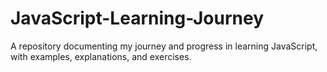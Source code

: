 # JavaScript-Learning-Journey
A repository documenting my journey and progress in learning JavaScript, with examples, explanations, and exercises.
